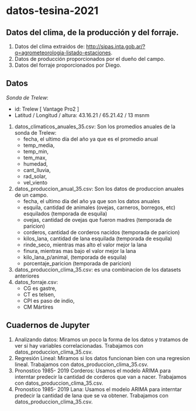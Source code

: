 # datos-tesina-2021
## Datos del clima, de la producción y del forraje.

1. Datos del clima extraidos de: http://sipas.inta.gob.ar/?q=agrometeorologia-listado-estaciones. 
2. Datos de producción proporcionados por el dueño del campo.
3. Datos del forraje proporcionados por Diego.


## Datos

*Sonda de Trelew*:
- id: Trelew [ Vantage Pro2 ] 
- Latitud / Longitud / altura:	43.16.21 / 65.21.42 / 13 msnm

1. datos_climaticos_anuales_35.csv: Son los promedios anuales de la sonda de Trelew:
    - fecha, el ultimo día del año ya que es el promedio anual
    - temp_media,
    - temp_min,
    - tem_max,
    - humedad,
    - cant_lluvia,
    - rad_solar,
    - vel_viento 
2. datos_produccion_anual_35.csv: Son los datos de produccion anuales de un campo.
    - fecha, el ultimo día del año ya que son los datos anuales
    - esquila, cantidad de animales (ovejas, carneros, borregos, etc) esquilados (temporada de esquila)
    - ovejas, cantidad de ovejas que fueron madres (temporada de paricion)
    - corderos, cantidad de corderos nacidos (temporada de paricion)
    - kilos_lana, cantidad de lana esquilada (temporada de esquila)
    - rinde_seco, mientras mas alto el valor mejor la lana
    - finura, mientras mas bajo el valor mejor la lana
    - kilo_lana_p/animal, (temporada de esquila)
    - porcentaje_paricion (temporada de paricion)
3. datos_produccion_clima_35.csv: es una combinacion de los datasets anteriores
4. datos_forraje.csv:
    - CG es gastre, 
    - CT es telsen, 
    - CPI es paso de indio, 
    - CM Mártires


## Cuadernos de Jupyter

1. Analizando datos: Miramos un poco la forma de los datos y tratamos de ver si hay variables correlacionadas. Trabajamos con datos_produccion_clima_35.csv.
2. Regresión Lineal: Miramos si los datos funcionan bien con una regresion lineal. Trabajamos con datos_produccion_clima_35.csv.
3. Pronostico 1985- 2019 Corderos: Usamos el modelo ARIMA para interntar predecir la cantidad de corderos que van a nacer. Trabajamos con datos_produccion_clima_35.csv.
4. Pronostico 1985- 2019 Lana: Usamos el modelo ARIMA para interntar predecir la cantidad de lana que se va obtener. Trabajamos con datos_produccion_clima_35.csv.